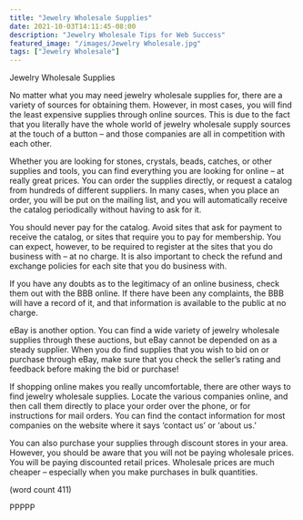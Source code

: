 ```yaml
---
title: "Jewelry Wholesale Supplies"
date: 2021-10-03T14:11:45-08:00
description: "Jewelry Wholesale Tips for Web Success"
featured_image: "/images/Jewelry Wholesale.jpg"
tags: ["Jewelry Wholesale"]
---
```


Jewelry Wholesale Supplies

No matter what you may need jewelry wholesale 
supplies for, there are a variety of sources for 
obtaining them. However, in most cases, you will 
find the least expensive supplies through online 
sources. This is due to the fact that you literally 
have the whole world of jewelry wholesale supply 
sources at the touch of a button – and those 
companies are all in competition with each other.

Whether you are looking for stones, crystals, 
beads, catches, or other supplies and tools, you 
can find everything you are looking for online – at 
really great prices. You can order the supplies 
directly, or request a catalog from hundreds of 
different suppliers. In many cases, when you place 
an order, you will be put on the mailing list, and 
you will automatically receive the catalog 
periodically without having to ask for it.

You should never pay for the catalog. Avoid sites 
that ask for payment to receive the catalog, or sites 
that require you to pay for membership. You can 
expect, however, to be required to register at the 
sites that you do business with – at no charge. It 
is also important to check the refund and exchange 
policies for each site that you do business with. 

If you have any doubts as to the legitimacy of an 
online business, check them out with the BBB 
online. If there have been any complaints, the BBB 
will have a record of it, and that information is 
available to the public at no charge. 

eBay is another option. You can find a wide variety 
of jewelry wholesale supplies through these 
auctions, but eBay cannot be depended on as a 
steady supplier. When you do find supplies that 
you wish to bid on or purchase through eBay, 
make sure that you check the seller’s rating and 
feedback before making the bid or purchase!

If shopping online makes you really uncomfortable, 
there are other ways to find jewelry wholesale 
supplies. Locate the various companies online, and 
then call them directly to place your order over the 
phone, or for instructions for mail orders. You can 
find the contact information for most companies on 
the website where it says ‘contact us’ or ‘about us.’

You can also purchase your supplies through 
discount stores in your area. However, you should 
be aware that you will not be paying wholesale 
prices. You will be paying discounted retail prices. 
Wholesale prices are much cheaper – especially 
when you make purchases in bulk quantities. 

(word count 411)

PPPPP

